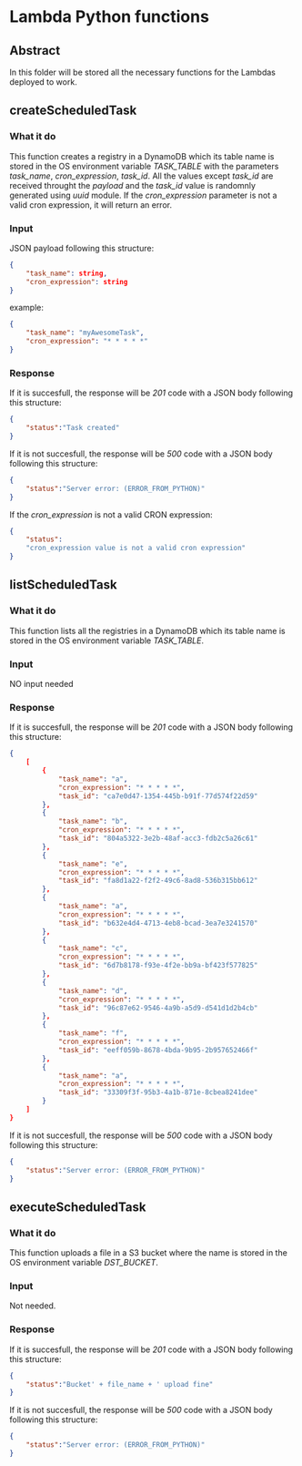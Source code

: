 # Lambda Python functions

## Abstract

In this folder will be stored all the necessary functions for the Lambdas deployed to work.

## createScheduledTask

### What it do

This function creates a registry in a DynamoDB which its table name is stored in the OS environment variable _TASK_TABLE_ with the parameters _task_name_, _cron_expression_, _task_id_. All the values except _task_id_ are received throught the _payload_ and the _task_id_ value is randomnly generated using _uuid_ module. If the _cron_expression_ parameter is not a valid cron expression, it will return an error.

### Input

JSON payload following this structure:

``` JSON
{
    "task_name": string,
    "cron_expression": string
}
```

example:

``` JSON
{
    "task_name": "myAwesomeTask",
    "cron_expression": "* * * * *"
}
```

### Response

If it is succesfull, the response will be _201_ code with a JSON body following this structure:

```JSON
{
    "status":"Task created"
}
```

If it is not succesfull, the response will be _500_ code with a JSON body following this structure:

```JSON
{
    "status":"Server error: (ERROR_FROM_PYTHON)"
}
```

If the _cron_expression_ is not a valid CRON expression:

```JSON
{
    "status":
    "cron_expression value is not a valid cron expression"
}
```

## listScheduledTask

### What it do

This function lists all the registries in a DynamoDB which its table name is stored in the OS environment variable _TASK_TABLE_.

### Input

NO input needed

### Response

If it is succesfull, the response will be _201_ code with a JSON body following this structure:

```JSON
{
    [
        {
            "task_name": "a",
            "cron_expression": "* * * * *",
            "task_id": "ca7e0d47-1354-445b-b91f-77d574f22d59"
        },
        {
            "task_name": "b",
            "cron_expression": "* * * * *",
            "task_id": "804a5322-3e2b-48af-acc3-fdb2c5a26c61"
        },
        {
            "task_name": "e",
            "cron_expression": "* * * * *",
            "task_id": "fa8d1a22-f2f2-49c6-8ad8-536b315bb612"
        },
        {
            "task_name": "a",
            "cron_expression": "* * * * *",
            "task_id": "b632e4d4-4713-4eb8-bcad-3ea7e3241570"
        },
        {
            "task_name": "c",
            "cron_expression": "* * * * *",
            "task_id": "6d7b8178-f93e-4f2e-bb9a-bf423f577825"
        },
        {
            "task_name": "d",
            "cron_expression": "* * * * *",
            "task_id": "96c87e62-9546-4a9b-a5d9-d541d1d2b4cb"
        },
        {
            "task_name": "f",
            "cron_expression": "* * * * *",
            "task_id": "eeff059b-8678-4bda-9b95-2b957652466f"
        },
        {
            "task_name": "a",
            "cron_expression": "* * * * *",
            "task_id": "33309f3f-95b3-4a1b-871e-8cbea8241dee"
        }
    ]
}
```

If it is not succesfull, the response will be _500_ code with a JSON body following this structure:

```JSON
{
    "status":"Server error: (ERROR_FROM_PYTHON)"
}
```

## executeScheduledTask

### What it do

This function uploads a file in a S3 bucket where the name is stored in the OS environment variable _DST_BUCKET_.

### Input

Not needed.

### Response

If it is succesfull, the response will be _201_ code with a JSON body following this structure:

```JSON
{
    "status":"Bucket' + file_name + ' upload fine"
}
```

If it is not succesfull, the response will be _500_ code with a JSON body following this structure:

```JSON
{
    "status":"Server error: (ERROR_FROM_PYTHON)"
}
```